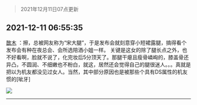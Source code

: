 > 2021年12月11日07点更新
<link rel="stylesheet" href="https://cdn.jsdelivr.net/gh/taotie6/sampleJSON@main/css/photo_show.css">
<meta name="referrer" content="no-referrer" />


 ## 2021-12-11 06:55:35 

 [㪚木](https://www.coolapk.com/feed/32045192?shareKey=MzA4MDk5M2Y0NjQ3NjFiM2RjMTE~) ：擦，总被网友称为“宋大腿”，于是发布会就刻意穿小短裙露腿，搞得看个发布会有种在夜总会、会所选陪酒小姐一样。
关键是这女的除了腿长点之外，也不好看啊，脸就不说了，化完妆后5分顶天了。那腿干瘪且瘦骨嶙峋的，膝盖骨还异凸，不圆润、不细嫩也不粉白，就这，居然还会觉得自己的腿很迷人。。<!--break-->。真就是把以为机友都没见过女人。当然，其中部分原因也是被那些个具有DS属性的机友惯的[呲牙] 

<div class="album">
<img class="img-item" src="http://image.coolapk.com/feed/2021/1120/21/1081091_d2c38e5f_6153_563_650@378x378.gif" />
</div>

 ------- 

